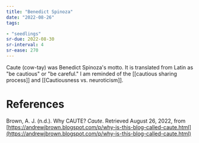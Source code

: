 ```yaml
---
title: "Benedict Spinoza"
date: "2022-08-26"
tags:

- "seedlings"
sr-due: 2022-08-30
sr-interval: 4
sr-ease: 270
---
```


Caute (cow-tay) was Benedict Spinoza's motto. It is translated from Latin as "be cautious" or "be careful." I am reminded of the [[cautious sharing process]] and [[Cautiousness vs. neuroticism]].

# References

Brown, A. J. (n.d.). Why CAUTE? _Caute_. Retrieved August 26, 2022, from [https://andrewjbrown.blogspot.com/p/why-is-this-blog-called-caute.html](https://andrewjbrown.blogspot.com/p/why-is-this-blog-called-caute.html)